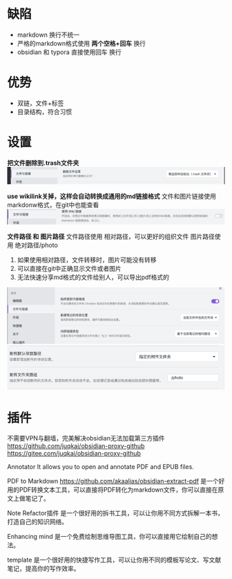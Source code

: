 # 缺陷
- markdown 换行不统一
- 严格的markdown格式使用 **两个空格+回车** 换行
- obsidian 和 typora 直接使用回车 换行

# 优势
- 双链，文件+标签
- 目录结构，符合习惯

# 设置
**把文件删除到.trash文件夹**
![Pasted image 20220926100655](../photo/Pasted%20image%2020220926100655.png)

**use wikilink关掉，这样会自动转换成通用的md链接格式**
文件和图片链接使用 markdonw格式，在git中也能查看
![Pasted image 20220926100913](../photo/Pasted%20image%2020220926100913.png)

**文件路径 和 图片路径**
文件路径使用 相对路径，可以更好的组织文件
图片路径使用 绝对路径/photo
1. 如果使用相对路径，文件转移时，图片可能没有转移
2. 可以直接在git中正确显示文件或者图片
3. 无法快速分享md格式的文件给别人，可以导出pdf格式的

![](../photo/Pasted%20image%2020220926113639.png)
![](../photo/Pasted%20image%2020220926151026.png)

# 插件
不需要VPN与翻墙，完美解决obsidian无法加载第三方插件 
https://github.com/juqkai/obsidian-proxy-github
https://gitee.com/juqkai/obsidian-proxy-github

Annotator
It allows you to open and annotate PDF and EPUB files.

PDF to Markdown
https://github.com/akaalias/obsidian-extract-pdf
是一个好用的PDF转换文本工具，可以直接将PDF转化为markdown文件，你可以直接在原文上做笔记了。

Note Refactor插件
是一个很好用的拆书工具，可以让你用不同方式拆解一本书，打造自己的知识网络。

Enhancing mind
是一个免费绘制思维导图工具，你可以直接用它绘制自己的想法。

template
是一个很好用的快捷写作工具，可以让你用不同的模板写论文、写文献笔记，提高你的写作效率。


